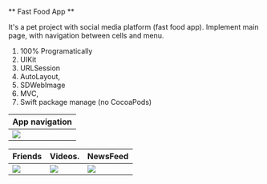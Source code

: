 ** Fast Food App **

It's a pet project with social media platform (fast food app). Implement main page, with navigation between cells and menu.

1. 100% Programatically
2. UIKit
3. URLSession
4. AutoLayout,
5. SDWebImage
6. MVC,
7. Swift package manage (no CocoaPods)

| App navigation        |
|-----------------------|
| ![](filename)     |

| Friends               | Videos.              |   NewsFeed           |
| ----------------------| ---------------------|----------------------|
| ![](filename)         | ![](filename)        | ![](filename)        |
